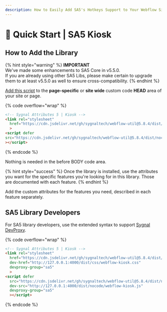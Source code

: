 ```yaml
---
description: How to Easily Add SA5's Hotkeys Support to Your Webflow Site
---
```


# 🚀 Quick Start | SA5 Kiosk

## How to Add the Library  <a href="#step-1---add-the-library" id="step-1---add-the-library"></a>

{% hint style="warning" %}
**IMPORTANT** \
We've made some enhancements to SA5 Core in v5.5.0. \
If you are already using other SA5 Libs, please make certain to upgrade them to at least v5.5.0 as well to ensure cross-compatibility.&#x20;
{% endhint %}

[Add this script](../overview/how-to-add-custom-code.md) to the **page-specific** or **site wide** custom code **HEAD** area of your site or page.&#x20;

{% code overflow="wrap" %}
```html
<!-- Sygnal Attributes 5 | Kiosk -->
<link rel="stylesheet" 
  href="https://cdn.jsdelivr.net/gh/sygnaltech/webflow-util@5.8.4/dist/css/webflow-kiosk.css"
  > 
<script defer
src="https://cdn.jsdelivr.net/gh/sygnaltech/webflow-util@5.8.4/dist/nocode/webflow-kiosk.js"
></script> 
```
{% endcode %}

Nothing is needed in the before BODY code area.&#x20;

{% hint style="success" %}
Once the library is installed, use the attributes you want for the specific features you're looking for in this library. Those are documented with each feature.&#x20;
{% endhint %}

Add the custom attributes for the features you need, described in each feature separately. &#x20;

## SA5 Library Developers

For SA5 library developers, use the extended syntax to support [Sygnal DevProxy](https://engine.sygnal.com/devproxy).&#x20;

{% code overflow="wrap" %}
```html
<!-- Sygnal Attributes 5 | Kiosk --> 
<link rel="stylesheet" 
  href="https://cdn.jsdelivr.net/gh/sygnaltech/webflow-util@5.8.4/dist/css/webflow-kiosk.css"
  dev-href="http://127.0.0.1:4000/dist/css/webflow-kiosk.css"
  devproxy-group="sa5"
  > 
<script defer 
  src="https://cdn.jsdelivr.net/gh/sygnaltech/webflow-util@5.8.4/dist/nocode/webflow-kiosk.js" 
  dev-src="http://127.0.0.1:4000/dist/nocode/webflow-kiosk.js"
  devproxy-group="sa5"
  ></script>
```
{% endcode %}



